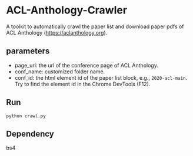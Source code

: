 # ACL-Anthology-Crawler
A toolkit to automatically crawl the paper list and download paper pdfs of ACL Anthology (https://aclanthology.org).

## parameters
- page_url: the url of the conference page of ACL Anthology.
- conf_name: customized folder name.
- conf_id: the html element id of the paper list block, e.g., `2020-acl-main`. Try to find the element id in the Chrome DevTools (F12). 

## Run
```
python crawl.py
```

## Dependency
bs4
